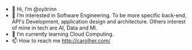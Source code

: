 - 👋 Hi, I’m @oyitrinn
- 👀 I’m interested in Software Engineering. To be more specific back-end, API's Development, application design and architecture. 
Others interest of mine in tech are AI, Data and Ml.
- 🌱 I’m currently learning Cloud Computing.
- 📫 How to reach me http://carolher.com/

<!---
oyitrinn/oyitrinn is a ✨ special ✨ repository because its `README.md` (this file) appears on your GitHub profile.
You can click the Preview link to take a look at your changes.
--->
